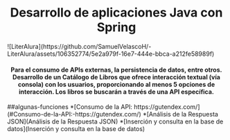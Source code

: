 <h1 align="center"> 
  Desarrollo de aplicaciones Java con Spring
</h1>
![LiterAlura](https://github.com/SamuelVelascoH/-LiterAlura/assets/106352774/5e2a979f-16e7-444e-bbca-a212fe58989f)
<h4 align="center"> 
Para el consumo de APIs externas, la persistencia de datos, entre otros.
Desarrollo de un Catálogo de Libros que ofrece interacción textual (vía consola) con los usuarios, 
proporcionando al menos 5 opciones de interacción. Los libros se buscarán a través de una API específica.
</h4>
##algunas-funciones 
*[Consumo de la API: https://gutendex.com/](#Consumo-de-la-API:-https://gutendex.com/)
*[Análisis de la Respuesta JSON](Análisis de la Respuesta JSON)
*[Inserción y consulta en la base de datos](Inserción y consulta en la base de datos)
